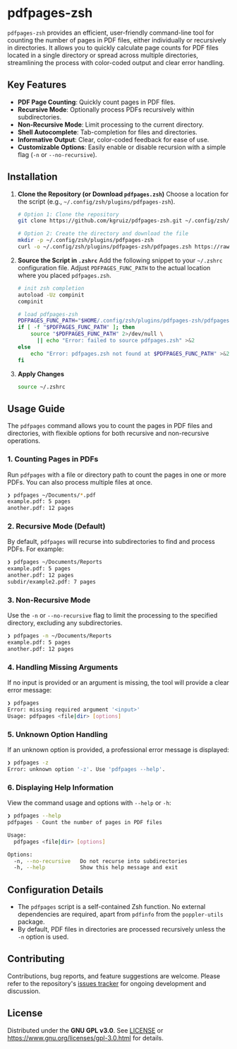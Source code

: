 # pdfpages-zsh

`pdfpages-zsh` provides an efficient, user-friendly command-line tool for counting the number of pages in PDF files, either individually or recursively in directories. It allows you to quickly calculate page counts for PDF files located in a single directory or spread across multiple directories, streamlining the process with color-coded output and clear error handling.

## Key Features

- **PDF Page Counting**: Quickly count pages in PDF files.
- **Recursive Mode**: Optionally process PDFs recursively within subdirectories.
- **Non-Recursive Mode**: Limit processing to the current directory.
- **Shell Autocomplete**: Tab-completion for files and directories.
- **Informative Output**: Clear, color-coded feedback for ease of use.
- **Customizable Options**: Easily enable or disable recursion with a simple flag (`-n` or `--no-recursive`).

## Installation

1. **Clone the Repository (or Download `pdfpages.zsh`)**
    Choose a location for the script (e.g., `~/.config/zsh/plugins/pdfpages-zsh`).

    ```bash
    # Option 1: Clone the repository
    git clone https://github.com/kgruiz/pdfpages-zsh.git ~/.config/zsh/plugins/pdfpages-zsh

    # Option 2: Create the directory and download the file
    mkdir -p ~/.config/zsh/plugins/pdfpages-zsh
    curl -o ~/.config/zsh/plugins/pdfpages-zsh/pdfpages.zsh https://raw.githubusercontent.com/kgruiz/pdfpages-zsh/main/pdfpages.zsh
    ```

2. **Source the Script in `.zshrc`**
    Add the following snippet to your `~/.zshrc` configuration file. Adjust `PDFPAGES_FUNC_PATH` to the actual location where you placed `pdfpages.zsh`.

    ```bash
    # init zsh completion
    autoload -Uz compinit
    compinit

    # load pdfpages-zsh
    PDFPAGES_FUNC_PATH="$HOME/.config/zsh/plugins/pdfpages-zsh/pdfpages.zsh"
    if [ -f "$PDFPAGES_FUNC_PATH" ]; then
        source "$PDFPAGES_FUNC_PATH" 2>/dev/null \
          || echo "Error: failed to source pdfpages.zsh" >&2
    else
        echo "Error: pdfpages.zsh not found at $PDFPAGES_FUNC_PATH" >&2
    fi
    ```

3. **Apply Changes**

    ```bash
    source ~/.zshrc
    ```

## Usage Guide

The `pdfpages` command allows you to count the pages in PDF files and directories, with flexible options for both recursive and non-recursive operations.

### 1. Counting Pages in PDFs

Run `pdfpages` with a file or directory path to count the pages in one or more PDFs. You can also process multiple files at once.

```bash
❯ pdfpages ~/Documents/*.pdf
example.pdf: 5 pages
another.pdf: 12 pages
```

### 2. Recursive Mode (Default)

By default, `pdfpages` will recurse into subdirectories to find and process PDFs. For example:

```bash
❯ pdfpages ~/Documents/Reports
example.pdf: 5 pages
another.pdf: 12 pages
subdir/example2.pdf: 7 pages
```

### 3. Non-Recursive Mode

Use the `-n` or `--no-recursive` flag to limit the processing to the specified directory, excluding any subdirectories.

```bash
❯ pdfpages -n ~/Documents/Reports
example.pdf: 5 pages
another.pdf: 12 pages
```

### 4. Handling Missing Arguments

If no input is provided or an argument is missing, the tool will provide a clear error message:

```bash
❯ pdfpages
Error: missing required argument '<input>'
Usage: pdfpages <file|dir> [options]
```

### 5. Unknown Option Handling

If an unknown option is provided, a professional error message is displayed:

```bash
❯ pdfpages -z
Error: unknown option '-z'. Use 'pdfpages --help'.
```

### 6. Displaying Help Information

View the command usage and options with `--help` or `-h`:

```bash
❯ pdfpages --help
pdfpages - Count the number of pages in PDF files

Usage:
  pdfpages <file|dir> [options]

Options:
  -n, --no-recursive   Do not recurse into subdirectories
  -h, --help           Show this help message and exit
```

## Configuration Details

- The `pdfpages` script is a self-contained Zsh function. No external dependencies are required, apart from `pdfinfo` from the `poppler-utils` package.
- By default, PDF files in directories are processed recursively unless the `-n` option is used.

## Contributing

Contributions, bug reports, and feature suggestions are welcome. Please refer to the repository's [issues tracker](https://github.com/kgruiz/pdfpages-zsh/issues) for ongoing development and discussion.

## License

Distributed under the **GNU GPL v3.0**. See [LICENSE](LICENSE) or <https://www.gnu.org/licenses/gpl-3.0.html> for details.
